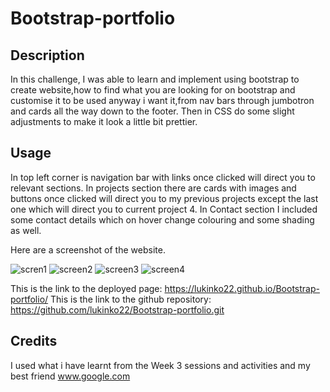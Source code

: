 # Bootstrap-portfolio



## Description

In this challenge, I was able to learn and implement using bootstrap to create website,how to find what you are looking for on bootstrap and customise it to be used anyway i want it,from nav bars through jumbotron and cards all the way down to the footer. Then in CSS do some slight adjustments to make it look a little bit prettier.



## Usage

In top left corner is navigation bar with links once clicked will direct you to relevant sections.
In projects section there are cards with images and buttons once clicked will direct you to my previous projects except the last one which will direct you to current project 4.
In Contact section I included some contact details which on hover change colouring and some shading as well.

Here are a  screenshot of the website.

![scren1](https://user-images.githubusercontent.com/117579547/207731210-13cf3278-360f-45ff-9dd3-47161ca76142.png)
![screen2](https://user-images.githubusercontent.com/117579547/207731245-de87264b-e696-4f87-b174-8107635d0fd3.png)
![screen3](https://user-images.githubusercontent.com/117579547/207731277-17824c51-9a01-4118-a28c-9fb286823a37.png)
![screen4](https://user-images.githubusercontent.com/117579547/207731298-c6e0d6ca-997b-46cc-af60-a44330dc56df.png)


This is the link to the deployed page: https://lukinko22.github.io/Bootstrap-portfolio/
This is the link to the github repository: https://github.com/lukinko22/Bootstrap-portfolio.git 




## Credits

I used what i have learnt from the Week 3 sessions and activities and my best friend www.google.com



